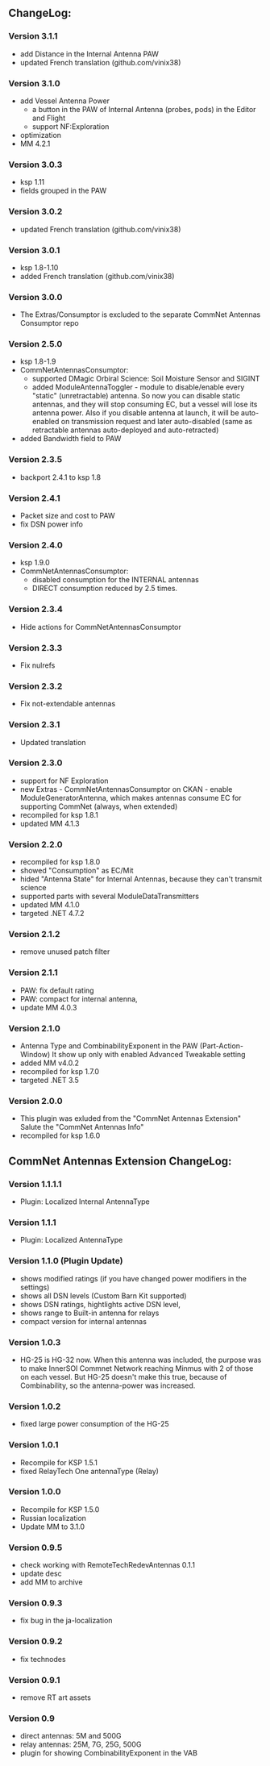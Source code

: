 ## ChangeLog:

### Version 3.1.1
 * add Distance in the Internal Antenna PAW 
 * updated French translation (github.com/vinix38)
   

### Version 3.1.0
* add Vessel Antenna Power
    * a button in the PAW of Internal Antenna (probes, pods) in the Editor and Flight 
    * support NF:Exploration
* optimization
* MM 4.2.1

### Version 3.0.3
 * ksp 1.11
 * fields grouped in the PAW

### Version 3.0.2
 * updated French translation (github.com/vinix38)

### Version 3.0.1
 * ksp 1.8-1.10
 * added French translation (github.com/vinix38)

### Version 3.0.0
 * The Extras/Consumptor is excluded to the separate CommNet Antennas Consumptor repo

### Version 2.5.0
 * ksp 1.8-1.9
 * CommNetAntennasConsumptor:
    * supported DMagic Orbiral Science: Soil Moisture Sensor and SIGINT
    * added ModuleAntennaToggler - module to disable/enable every "static" (unretractable) antenna. 
      So now you can disable static antennas, and they will stop consuming EC, but a vessel will lose its antenna power.
      Also if you disable antenna at launch, it will be auto-enabled on transmission request and later auto-disabled
      (same as retractable antennas auto-deployed and auto-retracted)
 * added Bandwidth field to PAW

### Version 2.3.5
 * backport 2.4.1 to ksp 1.8

### Version 2.4.1
 * Packet size and cost to PAW 
 * fix DSN power info

### Version 2.4.0
 * ksp 1.9.0
 * CommNetAntennasConsumptor:
     * disabled consumption for the INTERNAL antennas
     * DIRECT consumption reduced by 2.5 times.

### Version 2.3.4
 * Hide actions for CommNetAntennasConsumptor

### Version 2.3.3
 * Fix nulrefs

### Version 2.3.2
 * Fix not-extendable antennas

### Version 2.3.1
 * Updated translation

### Version 2.3.0
 * support for NF Exploration
 * new Extras - CommNetAntennasConsumptor on CKAN - enable ModuleGeneratorAntenna, 
   which makes antennas consume EC for supporting CommNet (always, when extended)
 * recompiled for ksp 1.8.1
 * updated MM 4.1.3

### Version 2.2.0
 * recompiled for ksp 1.8.0
 * showed "Consumption" as EC/Mit
 * hided "Antenna State" for Internal Antennas, because they can't transmit science
 * supported parts with several ModuleDataTransmitters
 * updated MM 4.1.0
 * targeted .NET 4.7.2

### Version 2.1.2
 * remove unused patch filter

### Version 2.1.1
 * PAW: fix default rating
 * PAW: compact for internal antenna, 
 * update MM 4.0.3

### Version 2.1.0
 * Antenna Type and CombinabilityExponent in the PAW (Part-Action-Window)
   It show up only with enabled Advanced Tweakable setting 
 * added MM v4.0.2
 * recompiled for ksp 1.7.0
 * targeted .NET 3.5 
 

### Version 2.0.0
 * This plugin was exluded from the "CommNet Antennas Extension"
   Salute the "CommNet Antennas Info"
 * recompiled for ksp 1.6.0



## CommNet Antennas Extension ChangeLog:

### Version 1.1.1.1
 * Plugin: Localized Internal AntennaType

### Version 1.1.1
 * Plugin: Localized AntennaType

### Version 1.1.0 (Plugin Update)
 * shows modified ratings (if you have changed power modifiers in the settings)
 * shows all DSN levels (Custom Barn Kit supported)
 * shows DSN ratings, hightlights active DSN level, 
 * shows range to Built-in antenna for relays
 * compact version for internal antennas

### Version 1.0.3
 * HG-25 is HG-32 now.
   When this antenna was included, the purpose was to make 
   InnerSOI Commnet Network reaching Minmus with 2 of those on each vessel.
   But HG-25 doesn't make this true, because of Combinability, 
   so the antenna-power was increased.

### Version 1.0.2
 * fixed large power consumption of the HG-25

### Version 1.0.1
 * Recompile for KSP 1.5.1
 * fixed RelayTech One antennaType (Relay)

### Version 1.0.0
 * Recompile for KSP 1.5.0
 * Russian localization
 * Update MM to 3.1.0

### Version 0.9.5
 * check working with RemoteTechRedevAntennas 0.1.1
 * update desc
 * add MM to archive

### Version 0.9.3
 * fix bug in the ja-localization

### Version 0.9.2
 * fix technodes

### Version 0.9.1
 * remove RT art assets

### Version 0.9
 * direct antennas: 5M and 500G
 * relay antennas: 25M, 7G, 25G, 500G
 * plugin for showing CombinabilityExponent in the VAB

